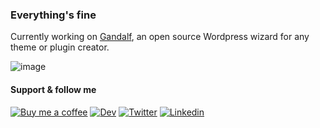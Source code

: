 ### Everything's fine

Currently working on [Gandalf](https://github.com/StaxWP/gandalf/), an open source Wordpress wizard for any theme or plugin creator.

![image](https://github.com/geowrgetudor/me/blob/main/the-it-crowd-moss.gif)

#### Support & follow me
[![Buy me a coffee](https://img.shields.io/badge/Buy_Me_A_Coffee-FFDD00?style=for-the-badge&logo=buy-me-a-coffee&logoColor=black)](https://www.buymeacoffee.com/geowrgetudor) [![Dev](https://img.shields.io/badge/dev.to-0A0A0A?style=for-the-badge&logo=devdotto&logoColor=white)](https://dev.to/geowrgetudor) [![Twitter](https://img.shields.io/badge/Twitter-1DA1F2?style=for-the-badge&logo=twitter&logoColor=white)](https://twitter.com/geowrgetudor) [![Linkedin](https://img.shields.io/badge/LinkedIn-0077B5?style=for-the-badge&logo=linkedin&logoColor=white)](https://linkedin.com/in/geowrgetudor)
